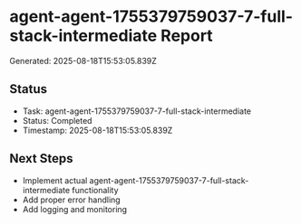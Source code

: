 # agent-agent-1755379759037-7-full-stack-intermediate Report

Generated: 2025-08-18T15:53:05.839Z

## Status
- Task: agent-agent-1755379759037-7-full-stack-intermediate
- Status: Completed
- Timestamp: 2025-08-18T15:53:05.839Z

## Next Steps
- Implement actual agent-agent-1755379759037-7-full-stack-intermediate functionality
- Add proper error handling
- Add logging and monitoring
